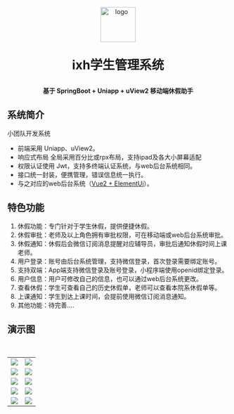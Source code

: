 <p align="center">
	<img alt="logo" width="80" src="https://img-blog.csdnimg.cn/f175e8d454a24b588726290b74a317c8.png">
</p>
<h1 align="center" style="margin: 30px 0 30px; font-weight: bold;">ixh学生管理系统</h1>
<h4 align="center">基于 SpringBoot + Uniapp + uView2 移动端休假助手</h4>

## 系统简介

小团队开发系统

- 前端采用 Uniapp、uView2。
- 响应式布局 全局采用百分比或rpx布局，支持ipad及各大小屏幕适配
- 权限认证使用 Jwt，支持多终端认证系统，与web后台系统相同。
- 接口统一封装，便携管理，错误信息统一执行。
- 与之对应的web后台系统（[Vue2 + ElementUi](https://gitee.com/donghe-li/student-management)）。

## 特色功能

1. 休假功能：专门针对于学生休假，提供便捷休假。
2. 休假审批：老师及以上角色拥有审批权限，可在移动端或web后台系统审批。
3. 休假通知：休假后会微信订阅消息提醒对应辅导员，审批后通知休假时间上课老师。
4. 用户登录：账号由后台系统管理，支持微信登录，首次登录需要绑定账号。
5. 支持双端：App端支持微信登录及账号登录，小程序端使用openid绑定登录。
6. 用户信息：用户可修改自己的信息，也可以通过web后台系统更改。
7. 查看休假：学生可查看自己的历史休假单，老师可以查看本院系休假单等。
8. 上课通知：学生到达上课时间，会提前使用微信订阅消息通知。
9. 其他功能：待完善....


## 演示图

<table>
    <tr>
        <td><img src="https://img-blog.csdnimg.cn/370a45286a614260996cfdde9f02ca72.jpeg"/></td>
        <td><img src="https://img-blog.csdnimg.cn/3db8a522a4e844b4b965aa536c01c3db.jpeg"/></td>
    </tr>
    <tr>
        <td><img src="https://img-blog.csdnimg.cn/7f722e3a99cb49bfaaaf5d44daa97d56.jpeg"/></td>
        <td><img src="https://img-blog.csdnimg.cn/a974ff34e662409f89af5d50baa97f6f.jpeg"/></td>
    </tr>
    ​<tr>
        <td><img src="https://img-blog.csdnimg.cn/0f43ed320a8c436f96a8cba333a1fe5b.jpeg"/></td>
        <td><img src="https://img-blog.csdnimg.cn/122dcee613f24477a2733fcb2c48d3dc.png"/></td>
    </tr>
    <tr>
        <td><img src="https://img-blog.csdnimg.cn/5063f5ff3a80495cb0dc884b8ac5f71a.png"/></td>
        <td><img src="https://img-blog.csdnimg.cn/e82097be35784200ab428c3a9635f3cd.png"/></td>
    </tr>
    <tr>
        <td><img src="https://img-blog.csdnimg.cn/ee43cf7b25ae4134993364894ebb214f.jpeg"/></td>
        <td><img src="https://img-blog.csdnimg.cn/d87c69976c1645a28ea63689874df17b.jpeg"/></td>
    </tr>
</table>

